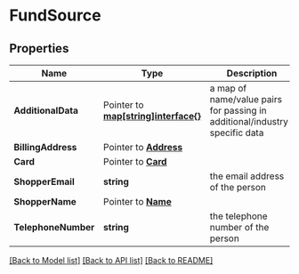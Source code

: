 # FundSource

## Properties

Name | Type | Description | Notes
------------ | ------------- | ------------- | -------------
**AdditionalData** |  Pointer to [**map[string]interface{}**](.md) | a map of name/value pairs for passing in additional/industry-specific data | [optional] 
**BillingAddress** |  Pointer to [**Address**](Address.md) |  | [optional] 
**Card** |  Pointer to [**Card**](Card.md) |  | [optional] 
**ShopperEmail** | **string** | the email address of the person | [optional] 
**ShopperName** |  Pointer to [**Name**](Name.md) |  | [optional] 
**TelephoneNumber** | **string** | the telephone number of the person | [optional] 

[[Back to Model list]](../README.md#documentation-for-models) [[Back to API list]](../README.md#documentation-for-api-endpoints) [[Back to README]](../README.md)


